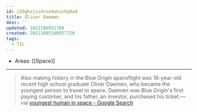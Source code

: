```yaml
---
id: c29ghzjis4ruz8akzxhp0o4
title: Oliver Daemen
desc: ''
updated: 1652786931769
created: 20211005160927720
tags:
  - TIL
---
```


- Areas: [[Space]]

---

> Also making history in the Blue Origin spaceflight was 18-year-old recent high school graduate Oliver Daemen, who became the youngest person to travel to space. Daemen was Blue Origin's first paying customer, and his father, an investor, purchased his ticket.—via [youngest human in space - Google Search](https://www.google.com/search?q=youngest+human+in+space&oq=youngest+human+in+space&aqs=chrome.0.0i512j0i390l4.5290j0j1&sourceid=chrome&ie=UTF-8)
